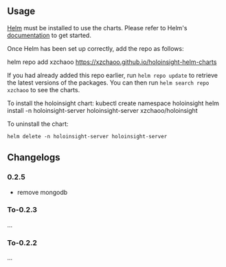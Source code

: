 ## Usage

[Helm](https://helm.sh) must be installed to use the charts.  Please refer to
Helm's [documentation](https://helm.sh/docs) to get started.

Once Helm has been set up correctly, add the repo as follows:

helm repo add xzchaoo https://xzchaoo.github.io/holoinsight-helm-charts

If you had already added this repo earlier, run `helm repo update` to retrieve
the latest versions of the packages.  You can then run `helm search repo
xzchaoo` to see the charts.

To install the holoinsight chart:
    kubectl create namespace holoinsight
    helm install -n holoinsight-server holoinsight-server xzchaoo/holoinsight

To uninstall the chart:

    helm delete -n holoinsight-server holoinsight-server

## Changelogs
### 0.2.5
- remove mongodb

### To-0.2.3
...
### To-0.2.2
...
